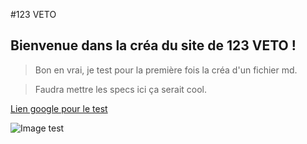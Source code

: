 #123 VETO

## Bienvenue dans la créa du site de 123 VETO !

>Bon en vrai, je test pour la première fois
la créa d'un fichier md.

>Faudra mettre les specs ici ça serait cool.

[Lien google pour le test](www.google.fr)

![Image test](http://wiki.lutece.paris.fr/lutece/image?resource_type=wiki_image&id=8)
